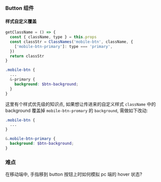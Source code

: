 <!--
abbrlink: 1g88yeca
-->

### Button 组件

#### 样式自定义覆盖

```js
getClassName = () => {
  const { className, type } = this.props
  const classStr = ClassNames('mobile-btn', className, {
    ['mobile-btn-primary']: type === 'primary',
  })
  return classStr
}
```

```scss
.mobile-btn {
  ...
  &-primary {
    background: $btn-background;
  }
}
```

这里有个样式优先级的知识点, 如果想让传进来的自定义样式 `className` 中的 background 覆盖掉 `mobile-btn-promary` 的 `background`, 需做如下改动:

```scss
.mobile-btn {
  ...
}

&.mobile-btn-primary {
  background: $btn-background;
}
```

### 难点

在移动端中, 手指移到 button 按钮上时如何模拟 pc 端的 hover 状态?
